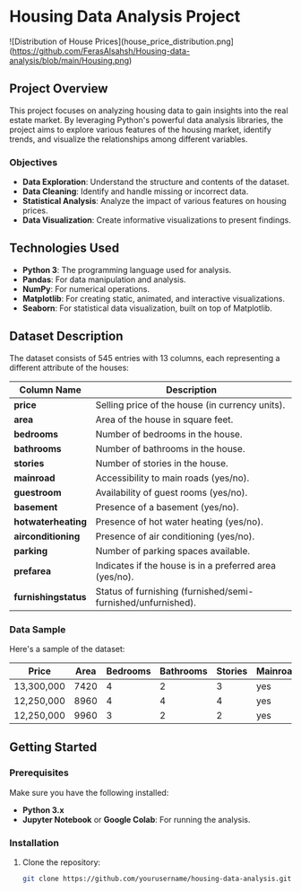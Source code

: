 # Housing Data Analysis Project

![Distribution of House Prices](house_price_distribution.png](https://github.com/FerasAlsahsh/Housing-data-analysis/blob/main/Housing.png)


## Project Overview

This project focuses on analyzing housing data to gain insights into the real estate market. By leveraging Python's powerful data analysis libraries, the project aims to explore various features of the housing market, identify trends, and visualize the relationships among different variables. 

### Objectives
- **Data Exploration**: Understand the structure and contents of the dataset.
- **Data Cleaning**: Identify and handle missing or incorrect data.
- **Statistical Analysis**: Analyze the impact of various features on housing prices.
- **Data Visualization**: Create informative visualizations to present findings.

## Technologies Used
- **Python 3**: The programming language used for analysis.
- **Pandas**: For data manipulation and analysis.
- **NumPy**: For numerical operations.
- **Matplotlib**: For creating static, animated, and interactive visualizations.
- **Seaborn**: For statistical data visualization, built on top of Matplotlib.

## Dataset Description

The dataset consists of 545 entries with 13 columns, each representing a different attribute of the houses:

| Column Name          | Description                                                |
|----------------------|------------------------------------------------------------|
| **price**            | Selling price of the house (in currency units).           |
| **area**             | Area of the house in square feet.                          |
| **bedrooms**         | Number of bedrooms in the house.                           |
| **bathrooms**        | Number of bathrooms in the house.                          |
| **stories**          | Number of stories in the house.                            |
| **mainroad**         | Accessibility to main roads (yes/no).                      |
| **guestroom**        | Availability of guest rooms (yes/no).                      |
| **basement**         | Presence of a basement (yes/no).                           |
| **hotwaterheating**  | Presence of hot water heating (yes/no).                    |
| **airconditioning**  | Presence of air conditioning (yes/no).                     |
| **parking**          | Number of parking spaces available.                        |
| **prefarea**         | Indicates if the house is in a preferred area (yes/no).   |
| **furnishingstatus** | Status of furnishing (furnished/semi-furnished/unfurnished).|

### Data Sample
Here's a sample of the dataset:

| Price      | Area | Bedrooms | Bathrooms | Stories | Mainroad | Guestroom | Basement | Hotwaterheating | Airconditioning | Parking | Prefarea | Furnishingstatus |
|------------|------|----------|-----------|---------|----------|-----------|----------|------------------|------------------|---------|----------|------------------|
| 13,300,000 | 7420 | 4        | 2         | 3       | yes      | no        | no       | no               | yes              | 2       | yes      | furnished        |
| 12,250,000 | 8960 | 4        | 4         | 4       | yes      | no        | no       | no               | yes              | 3       | no       | furnished        |
| 12,250,000 | 9960 | 3        | 2         | 2       | yes      | no        | yes      | no               | no               | 2       | yes      | semi-furnished    |

## Getting Started

### Prerequisites
Make sure you have the following installed:
- **Python 3.x**
- **Jupyter Notebook** or **Google Colab**: For running the analysis.

### Installation
1. Clone the repository:
   ```bash
   git clone https://github.com/yourusername/housing-data-analysis.git
